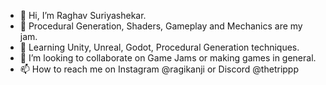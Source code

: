 - 👋 Hi, I’m Raghav Suriyashekar.
- 👀 Procedural Generation, Shaders, Gameplay and Mechanics are my jam.
- 🌱 Learning Unity, Unreal, Godot, Procedural Generation techniques.
- 💞️ I’m looking to collaborate on Game Jams or making games in general.
- 📫 How to reach me on Instagram @ragikanji or Discord @thetrippp

<!---
thetrippp/thetrippp is a ✨ special ✨ repository because its `README.md` (this file) appears on your GitHub profile.
You can click the Preview link to take a look at your changes.
--->
